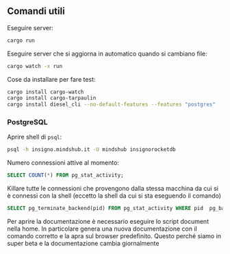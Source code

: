 ## Comandi utili

Eseguire server:
```sh
cargo run
```

Eseguire server che si aggiorna in automatico quando si cambiano file:
```sh
cargo watch -x run
```

Cose da installare per fare test:
```sh
cargo install cargo-watch
cargo install cargo-tarpaulin
cargo install diesel_cli --no-default-features --features "postgres"
```

### PostgreSQL

Aprire shell di `psql`:
```sh
psql -h insigno.mindshub.it -U mindshub insignorocketdb
```

Numero connessioni attive al momento:
```sql
SELECT COUNT(*) FROM pg_stat_activity;
```

Killare tutte le connessioni che provengono dalla stessa macchina da cui si è connessi con la shell (eccetto la shell da cui si sta eseguendo il comando)
```sql
SELECT pg_terminate_backend(pid) FROM pg_stat_activity WHERE pid  pg_backend_pid() AND client_addr IN (SELECT client_addr FROM pg_stat_activity WHERE pid = pg_backend_pid());
```
Per aprire la documentazione è necessario eseguire lo script document nella home. In particolare genera una nuova documentazione con il comando corretto e la apra sul browser predefinito. Questo perché siamo in super beta e la documentazione cambia giornalmente
